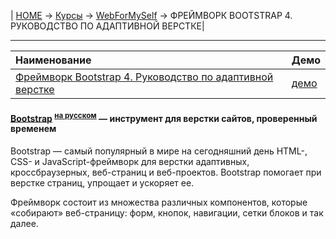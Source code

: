 | [HOME](https://github.com/vik-vavilikhin/vik-vavilikhin.github.io) 
&rarr; [Курсы](https://github.com/vik-vavilikhin/vik-vavilikhin.github.io/blob/master/readme/Courses.md) &rarr; [WebForMySelf](https://github.com/vik-vavilikhin/WebForMySelf) &rarr; ФРЕЙМВОРК BOOTSTRAP 4. РУКОВОДСТВО ПО АДАПТИВНОЙ ВЕРСТКЕ|

-------------------------------------------------------------------------------
|                      Наименование                                    | Демо |
|:---------------------------------------------------------------------|:-----|
|[Фреймворк Bootstrap 4. Руководство по адаптивной верстке](https://webformyself.com/bootstrap/?utm_medium=systema&utm_source=nashikursi&utm_campaign=bootstrap)                                                |[демо](https://vik-vavilikhin.github.io/WebForMySelf/HTML/Bootstrap4)|

#### [Bootstrap](https://getbootstrap.com/) <sup>[на русском](https://bootstrap-4.ru/)</sup> — инструмент для верстки сайтов, проверенный временем

Bootstrap — самый популярный в мире на сегодняшний день HTML-, CSS- и JavaScript-фреймворк для верстки адаптивных, кроссбраузерных, веб-страниц и веб-проектов.
Bootstrap помогает при верстке страниц, упрощает и ускоряет ее.

Фреймворк состоит из множества различных компонентов, которые «собирают» веб-страницу: форм, кнопок, навигации, сетки блоков и так далее.